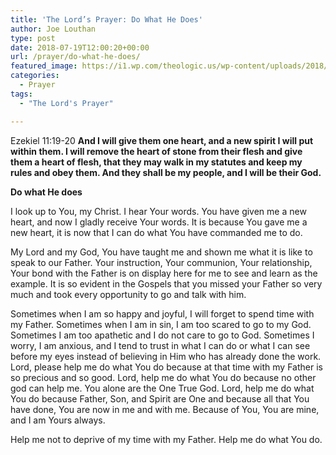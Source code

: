 ```yaml
---
title: 'The Lord’s Prayer: Do What He Does'
author: Joe Louthan
type: post
date: 2018-07-19T12:00:20+00:00
url: /prayer/do-what-he-does/
featured_image: https://i1.wp.com/theologic.us/wp-content/uploads/2018/07/115004187.jpg?resize=825%2C510
categories:
  - Prayer
tags:
  - "The Lord's Prayer"

---
```

<p class="p1">
  Ezekiel 11:19-20 <b>And I will give them one heart, and a new spirit I will put within them. I will remove the heart of stone from their flesh and give them a heart of flesh, that they may walk in my statutes and keep my rules and obey them. And they shall be my people, and I will be their God.</b>
</p>

<p class="p1">
  <b>Do what He does </b>
</p>

<p class="p1">
  I look up to You, my Christ. I hear Your words. You have given me a new heart, and now I gladly receive Your words. It is because You gave me a new heart, it is now that I can do what You have commanded me to do.
</p>

<p class="p1">
  My Lord and my God, You have taught me and shown me what it is like to speak to our Father. Your instruction, Your communion, Your relationship, Your bond with the Father is on display here for me to see and learn as the example. It is so evident in the Gospels that you missed your Father so very much and took every opportunity to go and talk with him.
</p>

<p class="p1">
  Sometimes when I am so happy and joyful, I will forget to spend time with my Father. Sometimes when I am in sin, I am too scared to go to my God. Sometimes I am too apathetic and I do not care to go to God. Sometimes I worry, I am anxious, and I tend to trust in what I can do or what I can see before my eyes instead of believing in Him who has already done the work. Lord, please help me do what You do because at that time with my Father is so precious and so good. Lord, help me do what You do because no other god can help me. You alone are the One True God. Lord, help me do what You do because Father, Son, and Spirit are One and because all that You have done, You are now in me and with me. Because of You, You are mine, and I am Yours always.
</p>

<p class="p1">
  Help me not to deprive of my time with my Father. Help me do what You do.
</p>